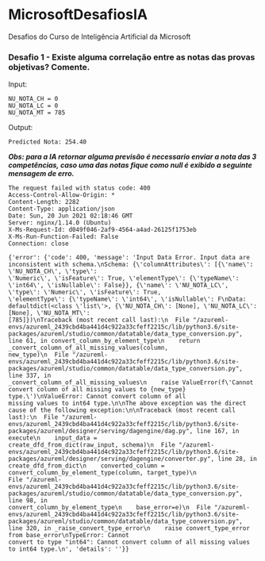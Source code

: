 # MicrosoftDesafiosIA
Desafios do Curso de Inteligência Artificial da Microsoft

### Desafio 1 - Existe alguma correlação entre as notas das provas objetivas? Comente.

Input: 

    NU_NOTA_CH = 0
    NU_NOTA_LC = 0
    NU_NOTA_MT = 785
       
Output:

    Predicted Nota: 254.40

***Obs: para a IA retornar alguma previsão é necessario enviar a nota das 3 competências, caso uma das notas fique como null é exibido a seguinte mensagem de erro.***

    The request failed with status code: 400
    Access-Control-Allow-Origin: *
    Content-Length: 2282
    Content-Type: application/json
    Date: Sun, 20 Jun 2021 02:18:46 GMT
    Server: nginx/1.14.0 (Ubuntu)
    X-Ms-Request-Id: d049f046-2af9-4564-a4ad-26125f1753eb
    X-Ms-Run-Function-Failed: False
    Connection: close

    {'error': {'code': 400, 'message': 'Input Data Error. Input data are inconsistent with schema.\nSchema: {\'columnAttributes\': [{\'name\': \'NU_NOTA_CH\', \'type\':
    \'Numeric\', \'isFeature\': True, \'elementType\': {\'typeName\': \'int64\', \'isNullable\': False}}, {\'name\': \'NU_NOTA_LC\', \'type\': \'Numeric\', \'isFeature\': True, 
    \'elementType\': {\'typeName\': \'int64\', \'isNullable\': F\nData: defaultdict(<class \'list\'>, {\'NU_NOTA_CH\': [None], \'NU_NOTA_LC\': [None], \'NU_NOTA_MT\': 
    [785]})\nTraceback (most recent call last):\n  File "/azureml-envs/azureml_2439cbd4ba441d4c922a33cfeff2215c/lib/python3.6/site-
    packages/azureml/studio/common/datatable/data_type_conversion.py", line 61, in convert_column_by_element_type\n    return _convert_column_of_all_missing_values(column, 
    new_type)\n  File "/azureml-envs/azureml_2439cbd4ba441d4c922a33cfeff2215c/lib/python3.6/site-packages/azureml/studio/common/datatable/data_type_conversion.py", line 337, in 
    _convert_column_of_all_missing_values\n    raise ValueError(f\'Cannot convert column of all missing values to {new_type} type.\')\nValueError: Cannot convert column of all 
    missing values to int64 type.\n\nThe above exception was the direct cause of the following exception:\n\nTraceback (most recent call last):\n  File "/azureml-
    envs/azureml_2439cbd4ba441d4c922a33cfeff2215c/lib/python3.6/site-packages/azureml/designer/serving/dagengine/dag.py", line 167, in execute\n    input_data = 
    create_dfd_from_dict(raw_input, schema)\n  File "/azureml-envs/azureml_2439cbd4ba441d4c922a33cfeff2215c/lib/python3.6/site-
    packages/azureml/designer/serving/dagengine/converter.py", line 28, in create_dfd_from_dict\n    converted_column = convert_column_by_element_type(column, target_type)\n 
    File "/azureml-envs/azureml_2439cbd4ba441d4c922a33cfeff2215c/lib/python3.6/site-packages/azureml/studio/common/datatable/data_type_conversion.py", line 98, in 
    convert_column_by_element_type\n    base_error=e)\n  File "/azureml-envs/azureml_2439cbd4ba441d4c922a33cfeff2215c/lib/python3.6/site-
    packages/azureml/studio/common/datatable/data_type_conversion.py", line 320, in _raise_convert_type_error\n    raise convert_type_error from base_error\nTypeError: Cannot 
    convert to type "int64": Cannot convert column of all missing values to int64 type.\n', 'details': ''}}
